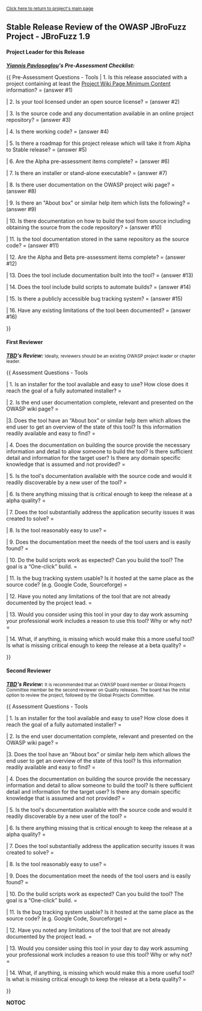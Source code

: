 <small>[Click here to return to project's main
page](:OWASP_JBroFuzz_Project "wikilink")</small>

## Stable Release Review of the OWASP JBroFuzz Project - JBroFuzz 1.9

#### Project Leader for this Release

***[Yiannis Pavlosoglou](User:Yiannis "wikilink")'s Pre-Assessment
Checklist:***

{{ Pre-Assessment Questions - Tools | 1. Is this release associated with
a project containing at least the [Project Wiki Page Minimum
Content](Assessing_Project_Health#Project_Wiki_Page_Minimal_Content "wikilink")
information? = (answer \#1)

| 2. Is your tool licensed under an open source license? = (answer \#2)

| 3. Is the source code and any documentation available in an online
project repository? = (answer \#3)

| 4. Is there working code? = (answer \#4)

| 5. Is there a roadmap for this project release which will take it from
Alpha to Stable release? = (answer \#5)

| 6. Are the Alpha pre-assessment items complete? = (answer \#6)

| 7. Is there an installer or stand-alone executable? = (answer \#7)

| 8. Is there user documentation on the OWASP project wiki page? =
(answer \#8)

| 9. Is there an "About box" or similar help item which lists the
following? = (answer \#9)

| 10. Is there documentation on how to build the tool from source
including obtaining the source from the code repository? = (answer \#10)

| 11. Is the tool documentation stored in the same repository as the
source code? = (answer \#11)

| 12. Are the Alpha and Beta pre-assessment items complete? = (answer
\#12)

| 13. Does the tool include documentation built into the tool? = (answer
\#13)

| 14. Does the tool include build scripts to automate builds? = (answer
\#14)

| 15. Is there a publicly accessible bug tracking system? = (answer
\#15)

| 16. Have any existing limitations of the tool been documented? =
(answer \#16)

}}

#### First Reviewer

***[TBD](User:Name "wikilink")'s Review:***
<small>Ideally, reviewers should be an existing OWASP project leader or
chapter leader.</small>

{{ Assessment Questions - Tools

| 1. Is an installer for the tool available and easy to use? How close
does it reach the goal of a fully automated installer? =

| 2. Is the end user documentation complete, relevant and presented on
the OWASP wiki page? =

|3. Does the tool have an “About box” or similar help item which allows
the end user to get an overview of the state of this tool? Is this
information readily available and easy to find? =

| 4. Does the documentation on building the source provide the necessary
information and detail to allow someone to build the tool? Is there
sufficient detail and information for the target user? Is there any
domain specific knowledge that is assumed and not provided? =

| 5. Is the tool's documentation available with the source code and
would it readily discoverable by a new user of the tool? =

| 6. Is there anything missing that is critical enough to keep the
release at a alpha quality? =

| 7. Does the tool substantially address the application security issues
it was created to solve? =

| 8. Is the tool reasonably easy to use? =

| 9. Does the documentation meet the needs of the tool users and is
easily found? =

| 10. Do the build scripts work as expected? Can you build the tool? The
goal is a “One-click” build. =

| 11. Is the bug tracking system usable? Is it hosted at the same place
as the source code? (e.g. Google Code, Sourceforge) =

| 12. Have you noted any limitations of the tool that are not already
documented by the project lead. =

| 13. Would you consider using this tool in your day to day work
assuming your professional work includes a reason to use this tool? Why
or why not? =

| 14. What, if anything, is missing which would make this a more useful
tool? Is what is missing critical enough to keep the release at a beta
quality? =

}}

#### Second Reviewer

***[TBD](User:Name "wikilink")'s Review:***
<small>It is recommended that an OWASP board member or Global Projects
Committee member be the second reviewer on Quality releases. The board
has the initial option to review the project, followed by the Global
Projects Committee.</small>

{{ Assessment Questions - Tools

| 1. Is an installer for the tool available and easy to use? How close
does it reach the goal of a fully automated installer? =

| 2. Is the end user documentation complete, relevant and presented on
the OWASP wiki page? =

|3. Does the tool have an “About box” or similar help item which allows
the end user to get an overview of the state of this tool? Is this
information readily available and easy to find? =

| 4. Does the documentation on building the source provide the necessary
information and detail to allow someone to build the tool? Is there
sufficient detail and information for the target user? Is there any
domain specific knowledge that is assumed and not provided? =

| 5. Is the tool's documentation available with the source code and
would it readily discoverable by a new user of the tool? =

| 6. Is there anything missing that is critical enough to keep the
release at a alpha quality? =

| 7. Does the tool substantially address the application security issues
it was created to solve? =

| 8. Is the tool reasonably easy to use? =

| 9. Does the documentation meet the needs of the tool users and is
easily found? =

| 10. Do the build scripts work as expected? Can you build the tool? The
goal is a “One-click” build. =

| 11. Is the bug tracking system usable? Is it hosted at the same place
as the source code? (e.g. Google Code, Sourceforge) =

| 12. Have you noted any limitations of the tool that are not already
documented by the project lead. =

| 13. Would you consider using this tool in your day to day work
assuming your professional work includes a reason to use this tool? Why
or why not? =

| 14. What, if anything, is missing which would make this a more useful
tool? Is what is missing critical enough to keep the release at a beta
quality? =

}}

__NOTOC__ <headertabs/>